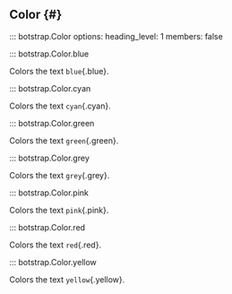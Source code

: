 ## Color {#}

<!-- prettier-ignore -->
::: botstrap.Color
    options:
      heading_level: 1
      members: false

::: botstrap.Color.blue

Colors the text `blue`{.blue}.

::: botstrap.Color.cyan

Colors the text `cyan`{.cyan}.

::: botstrap.Color.green

Colors the text `green`{.green}.

::: botstrap.Color.grey

Colors the text `grey`{.grey}.

::: botstrap.Color.pink

Colors the text `pink`{.pink}.

::: botstrap.Color.red

Colors the text `red`{.red}.

::: botstrap.Color.yellow

Colors the text `yellow`{.yellow}.

<link rel="stylesheet" href="../../stylesheets/color.css" />
<link rel="stylesheet" href="../../stylesheets/nav-code.css" />

